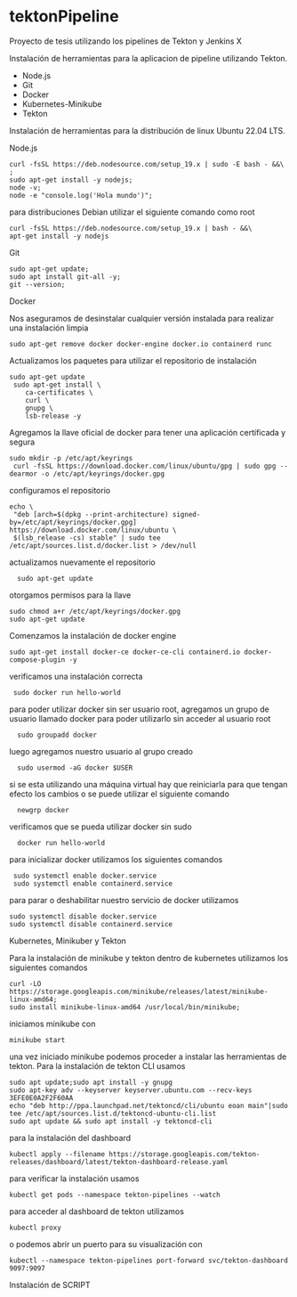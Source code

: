 # tektonPipeline
Proyecto de tesis utilizando los pipelines de Tekton y Jenkins X

Instalación de herramientas para la aplicacion de pipeline utilizando Tekton.


- Node.js
- Git
- Docker 
- Kubernetes-Minikube
- Tekton

Instalación de herramientas para la distribución de linux Ubuntu 22.04 LTS. 

Node.js
```
curl -fsSL https://deb.nodesource.com/setup_19.x | sudo -E bash - &&\ ;
sudo apt-get install -y nodejs;
node -v;
node -e "console.log('Hola mundo')";
```

para distribuciones Debian utilizar el siguiente comando como root 

```
curl -fsSL https://deb.nodesource.com/setup_19.x | bash - &&\
apt-get install -y nodejs

```


Git
```
sudo apt-get update;
sudo apt install git-all -y;
git --version;
```

Docker 

Nos aseguramos de desinstalar cualquier versión instalada para realizar una instalación limpia 
```
sudo apt-get remove docker docker-engine docker.io containerd runc
```
Actualizamos los paquetes para utilizar el repositorio de instalación
```
sudo apt-get update
 sudo apt-get install \
    ca-certificates \
    curl \
    gnupg \
    lsb-release -y
```
Agregamos la llave oficial de docker para tener una aplicación certificada y segura
```
sudo mkdir -p /etc/apt/keyrings
 curl -fsSL https://download.docker.com/linux/ubuntu/gpg | sudo gpg --dearmor -o /etc/apt/keyrings/docker.gpg
```
 configuramos el repositorio
 ```
 echo \
  "deb [arch=$(dpkg --print-architecture) signed-by=/etc/apt/keyrings/docker.gpg] https://download.docker.com/linux/ubuntu \
  $(lsb_release -cs) stable" | sudo tee /etc/apt/sources.list.d/docker.list > /dev/null
```
  actualizamos nuevamente el repositorio
 ```  
   sudo apt-get update
```
   otorgamos permisos para la llave
```
sudo chmod a+r /etc/apt/keyrings/docker.gpg
sudo apt-get update
 ```
Comenzamos la instalación de docker engine
```
sudo apt-get install docker-ce docker-ce-cli containerd.io docker-compose-plugin -y
```
verificamos una instalación correcta 
``` 
 sudo docker run hello-world
```
para poder utilizar docker sin ser usuario root, agregamos un grupo de usuario llamado docker para poder utilizarlo sin acceder al usuario root
```  
  sudo groupadd docker
```  
  luego agregamos nuestro usuario al grupo creado
```  
  sudo usermod -aG docker $USER
```
  si se esta utilizando una máquina virtual hay que reiniciarla para que tengan efecto los cambios o se puede utilizar el siguiente comando
```  
  newgrp docker
``` 
 verificamos que se pueda utilizar docker sin sudo 
```  
  docker run hello-world
```
para inicializar docker utilizamos los siguientes comandos 
``` 
 sudo systemctl enable docker.service
 sudo systemctl enable containerd.service
```
para parar o deshabilitar nuestro servicio de docker utilizamos
```
sudo systemctl disable docker.service
sudo systemctl disable containerd.service
```
Kubernetes, Minikuber y Tekton

Para la instalación de minikube y  tekton dentro de kubernetes utilizamos los siguientes comandos 
```
curl -LO https://storage.googleapis.com/minikube/releases/latest/minikube-linux-amd64;
sudo install minikube-linux-amd64 /usr/local/bin/minikube;
```
 iniciamos minikube con 
 ```
 minikube start
 ```
una vez iniciado minikube podemos proceder a instalar las herramientas de tekton.
Para la instalación de tekton CLI usamos
```
sudo apt update;sudo apt install -y gnupg
sudo apt-key adv --keyserver keyserver.ubuntu.com --recv-keys 3EFE0E0A2F2F60AA
echo "deb http://ppa.launchpad.net/tektoncd/cli/ubuntu eoan main"|sudo tee /etc/apt/sources.list.d/tektoncd-ubuntu-cli.list
sudo apt update && sudo apt install -y tektoncd-cli
```
para la instalación del dashboard
```
kubectl apply --filename https://storage.googleapis.com/tekton-releases/dashboard/latest/tekton-dashboard-release.yaml
```
para verificar la instalación usamos 
```
kubectl get pods --namespace tekton-pipelines --watch
```
para acceder al dashboard de tekton utilizamos 
```
kubectl proxy
```
o podemos abrir un puerto para su visualización con
```
kubectl --namespace tekton-pipelines port-forward svc/tekton-dashboard 9097:9097
```


Instalación de SCRIPT 

```
